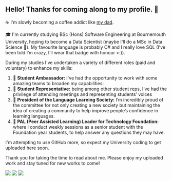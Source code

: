 ## Hello! Thanks for coming along to my profile. 🐉
☕ I'm slowly becoming a coffee addict like [my dad](https://github.com/M1XZG).

🎓 I'm currently studying BSc (Hons) Software Engineering at Bournemouth University, hoping to become a Data Scientist (maybe I'll do a MSc in Data Science 🤔). My favourite language is probably C# and I really love SQL (I’ve been told I’m crazy, I’ll wear that badge with honour >:)).

During my studies I've undertaken a variety of different roles (paid and voluntary) to enhance my skills:
1. 🌸 **Student Ambassador:** I've had the opportunity to work with some amazing teams to broaden my capabilities:
2. 📢 **Student Representative:** being among other student reps, I’ve had the privilege of attending meetings and representing students’ voices
3. 💬 **President of the Language Learning Society:** I’m incredibly proud of the committee for not only creating a new society but maintaining the idea of creating a community to help improve people’s confidence in learning languages.
4. 🔰 **PAL (Peer Assisted Learning) Leader for Technology Foundation:** where I conduct weekly sessions as a senior student with the Foundation year students, to help answer any questions they may have.

I'm attempting to use GitHub more, so expect my University coding to get uploaded here soon.

Thank you for taking the time to read about me. Please enjoy my uploaded work and stay tuned for new works to come!

![](http://github-profile-summary-cards.vercel.app/api/cards/profile-details?username=LithiumDrache&theme=blueberry)
![](http://github-profile-summary-cards.vercel.app/api/cards/repos-per-language?username=LithiumDrache&theme=blueberry)
![](http://github-profile-summary-cards.vercel.app/api/cards/most-commit-language?username=LithiumDrache&theme=blueberry)
